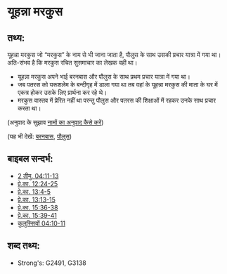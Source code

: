 # यूहन्ना मरकुस #

## तथ्य: ##

यूहन्ना मरकुस जो “मरकुस” के नाम से भी जाना जाता है, पौलुस के साथ उसकी प्रचार यात्रा में गया था। अति-संभव है कि मरकुस रचित सुसमाचार का लेखक वही था।

* यूहन्ना मरकुस अपने भाई बरनबास और पौलुस के साथ प्रथम प्रचार यात्रा में गया था।
* जब पतरस को यरूशलेम के बन्दीगृह में डाला गया था तब वहां के यूहन्ना मरकुस की माता के घर में एकत्र होकर उसके लिए प्रार्थना कर रहे थे।
* मरकुस वास्तव में प्रेरित नहीं था परन्तु पौलुस और पतरस की शिक्षाओं में रहकर उनके साथ प्रचार करता था।

(अनुवाद के सुझाव [नामों का अनुवाद कैसे करें](rc://hi/ta/man/translate/translate-names))

(यह भी देखें: [बरनबास](../names/barnabas.md), [पौलुस](../names/paul.md))

## बाइबल सन्दर्भ: ##

* [2 तीमु. 04:11-13](rc://hi/tn/help/2ti/04/11)
* [प्रे.का. 12:24-25](rc://hi/tn/help/act/12/24)
* [प्रे.का. 13:4-5](rc://hi/tn/help/act/13/04)
* [प्रे.का. 13:13-15](rc://hi/tn/help/act/13/13)
* [प्रे.का. 15:36-38](rc://hi/tn/help/act/15/36)
* [प्रे.का. 15:39-41](rc://hi/tn/help/act/15/39)
* [कुलुस्सियों 04:10-11](rc://hi/tn/help/col/04/10)

## शब्द तथ्य: ##

* Strong's: G2491, G3138
